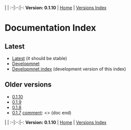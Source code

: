 
 | |
:-|:-:|-:
__Version: 0.1.10__ | [Home](Home.md) | [Versions Index](https://bitbucket.org/cicci/node-postgres-orm/src/master/doc/Index.md)

[comment]: <> (doc begin)
# Documentation Index

## Latest

- [Latest](https://bitbucket.org/cicci/node-postgres-orm/src/master/doc/Home.md) (it should be stable)
- [Developmnet](https://bitbucket.org/cicci/node-postgres-orm/src/devel/doc/Home.md)
- [Developmnet index](https://bitbucket.org/cicci/node-postgres-orm/src/devel/doc/Index.md) (development version of this index)

## Older versions

- [0.1.10](https://bitbucket.org/cicci/node-postgres-orm/src/02425a7ca347eb1eff8f7fb95f636487c44a72ae/doc/Home.md)
- [0.1.9](https://bitbucket.org/cicci/node-postgres-orm/src/8527883c955a7cfd680e4f8b4fd6f931274e9235/doc/Home.md)
- [0.1.8](https://bitbucket.org/cicci/node-postgres-orm/src/8af6f5f7388695a74c342ead0a4f04fb804938aa/doc/Home.md)
- [0.1.7](https://bitbucket.org/cicci/node-postgres-orm/src/7cd997b6e64dc3c825506e18d963763b4d55f15d/doc/Home.md)
[comment]: <> (doc end)

 | |
:-|:-:|-:
__Version: 0.1.10__ | [Home](Home.md) | [Versions Index](https://bitbucket.org/cicci/node-postgres-orm/src/master/doc/Index.md)
